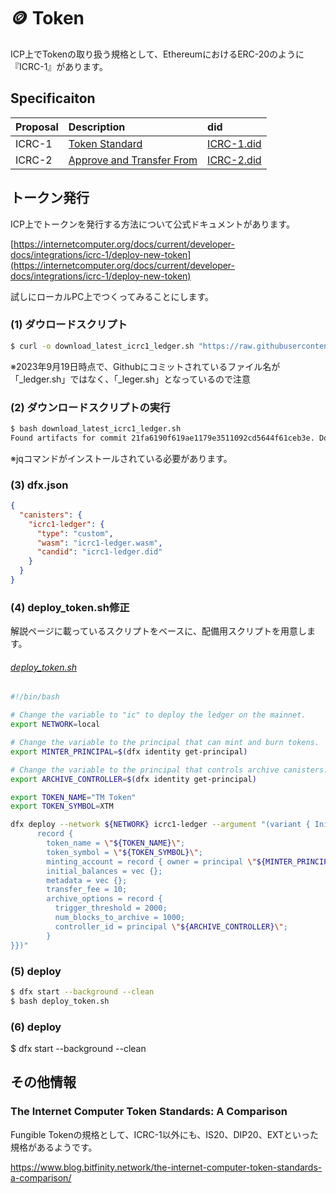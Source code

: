 # 🪙 Token

ICP上でTokenの取り扱う規格として、EthereumにおけるERC-20のように『ICRC-1』があります。

## Specificaiton

|Proposal|Description|did|
:--------|:-------------|:-----------------------|
|ICRC-1  |[Token Standard](https://github.com/dfinity/ICRC-1/blob/main/standards/ICRC-1/README.md)|[ICRC-1.did](https://github.com/dfinity/ICRC-1/blob/main/standards/ICRC-1/ICRC-1.did)|
|ICRC-2  |[Approve and Transfer From](https://github.com/dfinity/ICRC-1/blob/main/standards/ICRC-2/README.md)|[ICRC-2.did](https://github.com/dfinity/ICRC-1/blob/main/standards/ICRC-2/ICRC-2.did)|

## トークン発行

ICP上でトークンを発行する方法について公式ドキュメントがあります。

[https://internetcomputer.org/docs/current/developer-docs/integrations/icrc-1/deploy-new-token](https://internetcomputer.org/docs/current/developer-docs/integrations/icrc-1/deploy-new-token)

試しにローカルPC上でつくってみることにします。

### (1) ダウロードスクリプト

```bash
$ curl -o download_latest_icrc1_ledger.sh "https://raw.githubusercontent.com/dfinity/ic/master/rs/rosetta-api/scripts/download_latest_icrc1_ledger.sh"
```

※2023年9月19日時点で、Githubにコミットされているファイル名が「_ledger.sh」ではなく、「_leger.sh」となっているので注意

### (2) ダウンロードスクリプトの実行

```bash
$ bash download_latest_icrc1_ledger.sh
Found artifacts for commit 21fa6190f619ae1179e3511092cd5644f61ceb3e. Downloading icrc1_ledger.did and icrc1_ledger.wasm.gz
```

※jqコマンドがインストールされている必要があります。

### (3) dfx.json

```json
{
  "canisters": {
    "icrc1-ledger": {
      "type": "custom",
      "wasm": "icrc1-ledger.wasm",
      "candid": "icrc1-ledger.did"
    }
  }
}
```

### (4) deploy_token.sh修正

解説ページに載っているスクリプトをベースに、配備用スクリプトを用意します。

###### [deploy_token.sh](deploy_token.sh)

```bash
#!/bin/bash

# Change the variable to "ic" to deploy the ledger on the mainnet.
export NETWORK=local

# Change the variable to the principal that can mint and burn tokens.
export MINTER_PRINCIPAL=$(dfx identity get-principal)

# Change the variable to the principal that controls archive canisters.
export ARCHIVE_CONTROLLER=$(dfx identity get-principal)

export TOKEN_NAME="TM Token"
export TOKEN_SYMBOL=XTM

dfx deploy --network ${NETWORK} icrc1-ledger --argument "(variant { Init = 
      record {
        token_name = \"${TOKEN_NAME}\";
        token_symbol = \"${TOKEN_SYMBOL}\";
        minting_account = record { owner = principal \"${MINTER_PRINCIPAL}\";};
        initial_balances = vec {};
        metadata = vec {};
        transfer_fee = 10;
        archive_options = record {
          trigger_threshold = 2000;
          num_blocks_to_archive = 1000;
          controller_id = principal \"${ARCHIVE_CONTROLLER}\";
        }
}})"
```

### (5) deploy

```bash
$ dfx start --background --clean
$ bash deploy_token.sh
```

### (6) deploy

$ dfx start --background --clean

## その他情報

### The Internet Computer Token Standards: A Comparison

Fungible Tokenの規格として、ICRC-1以外にも、IS20、DIP20、EXTといった規格があるようです。

https://www.blog.bitfinity.network/the-internet-computer-token-standards-a-comparison/
